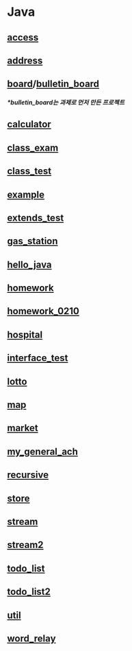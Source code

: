 Java
==========

## [access](https://github.com/JinbaeByeon/ktds_21/tree/master/Java/eclipse-workspace/access/src/access)

## [address](https://github.com/JinbaeByeon/ktds_21/tree/master/Java/eclipse-workspace/address/src/address_book)

## [board](https://github.com/JinbaeByeon/ktds_21/tree/master/Java/eclipse-workspace/board/src/board)/[bulletin_board](https://github.com/JinbaeByeon/ktds_21/tree/master/Java/eclipse-workspace/bulletin_board/src/bulletin_board)
   
  ##### *bulletin_board는 과제로 먼저 만든 프로젝트

## [calculator](https://github.com/JinbaeByeon/ktds_21/tree/master/Java/eclipse-workspace/calculator/src/calculator)

## [class_exam](https://github.com/JinbaeByeon/ktds_21/tree/master/Java/eclipse-workspace/class_exam/src/com/ktdsuniversity/edu)

## [class_test](https://github.com/JinbaeByeon/ktds_21/tree/master/Java/eclipse-workspace/class_test/src/class_test)

## [example](https://github.com/JinbaeByeon/ktds_21/tree/master/Java/eclipse-workspace/example/src)

## [extends_test](https://github.com/JinbaeByeon/ktds_21/tree/master/Java/eclipse-workspace/extends_test/com/ktdsuniversity/edu)

## [gas_station](https://github.com/JinbaeByeon/ktds_21/tree/master/Java/eclipse-workspace/gas_station/src/gas_station)

## [hello_java](https://github.com/JinbaeByeon/ktds_21/tree/master/Java/eclipse-workspace/hello_java/com/ktdsuniversity/edu)

## [homework](https://github.com/JinbaeByeon/ktds_21/tree/master/Java/eclipse-workspace/homework/com/ktdsuniversity/edu)

## [homework_0210](https://github.com/JinbaeByeon/ktds_21/tree/master/Java/eclipse-workspace/homework_0210/com/ktdsuniversity/edu)

## [hospital](https://github.com/JinbaeByeon/ktds_21/tree/master/Java/eclipse-workspace/hospital/src/hospital)

## [interface_test](https://github.com/JinbaeByeon/ktds_21/tree/master/Java/eclipse-workspace/homework_0210/com/ktdsuniversity/edu/inf)

## [lotto](https://github.com/JinbaeByeon/ktds_21/tree/master/Java/eclipse-workspace/lotto/src/lotto)

## [map](https://github.com/JinbaeByeon/ktds_21/tree/master/Java/eclipse-workspace/map/src/map)
  
## [market](https://github.com/JinbaeByeon/ktds_21/tree/master/Java/eclipse-workspace/market/src/market)

## [my_general_ach](https://github.com/JinbaeByeon/ktds_21/tree/master/Java/eclipse-workspace/my_general_ach/com/ktdsuniversity/edu)

## [recursive](https://github.com/JinbaeByeon/ktds_21/tree/master/Java/eclipse-workspace/recursive/com/ktdsuniversity/edu/recursive)
 
## [store](https://github.com/JinbaeByeon/ktds_21/tree/master/Java/eclipse-workspace/store/src/store)

## [stream](https://github.com/JinbaeByeon/ktds_21/tree/master/Java/eclipse-workspace/stream/src/stream)

## [stream2](https://github.com/JinbaeByeon/ktds_21/tree/master/Java/eclipse-workspace/stream2/com/ktdsuniversity/edu)

## [todo_list](https://github.com/JinbaeByeon/ktds_21/tree/master/Java/eclipse-workspace/todo_list/src/todo_list)

## [todo_list2](https://github.com/JinbaeByeon/ktds_21/tree/master/Java/eclipse-workspace/todo_list2/com/ktdsuniversity/edu/todo)

## [util](https://github.com/JinbaeByeon/ktds_21/tree/master/Java/eclipse-workspace/util/com/ktdsuniversity/edu)

## [word_relay](https://github.com/JinbaeByeon/ktds_21/tree/master/Java/eclipse-workspace/word_relay/com/ktdsuniversity/edu)
